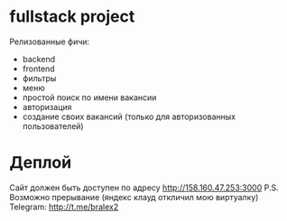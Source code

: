 # fullstack project
Релизованные фичи:
- backend
- frontend
- фильтры
- меню
- простой поиск по имени вакансии
- авторизация
- создание своих вакансий (только для авторизованных пользователей)

# Деплой
Сайт должен быть доступен по адресу <http://158.160.47.253:3000>
P.S. Возможно прерывание (яндекс клауд откличил мою виртуалку)
Telegram: <http://t.me/bralex2>